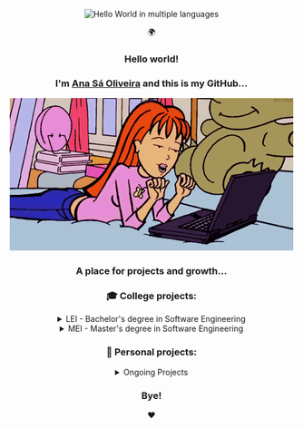 <div align="center">
<p>
  <img src="https://readme-typing-svg.herokuapp.com?font=Fira+Code&size=22&color=FF69B4&center=true&vCenter=true&width=700&height=30&duration=3000&pause=1000&lines=Hello+World;Olá+Mundo;Hola+Mundo;Bonjour+le+monde;Ciao+Mondo;Hallo+Welt;こんにちは世界;안녕하세요+세계;Привет+мир;你好，世界;مرحبا+بالعالم" alt="Hello World in multiple languages" />
</p>
<p>🌍</p>
<h3>Hello world!</h3>
<h3>I'm <a href="https://a104437ana.github.io/">Ana Sá Oliveira</a> and this is my GitHub...</h3>
<p>
  <img src="gif.gif"/>
</p>
<h3>A place for projects and growth...</h3>
<h3>🎓 College projects:</h3>
<details>
  <summary>LEI - Bachelor's degree in Software Engineering</summary>
<details>
  <summary>1st year</summary>

| 🗓️ Year | 🗓️ Semester | 🗂️ Project | ✅ Grade |
|:---------:|:---------:|:---------:|:---------:|
| 1st | 1st | [LI1](https://github.com/a104437ana/LI1) | 16/20 |
| 1st | 2nd | [LI2](https://github.com/a104437ana/LI2) | 18/20 |
</details>
<details>
  <summary>2nd year</summary>

| 🗓️ Year | 🗓️ Semester | 🗂️ Project | ✅ Grade |
|:---------:|:---------:|:---------:|:---------:|
| 2nd | 1st | [LI3](https://github.com/a104437ana/LI3) | 19/20 |
| 2nd | 2nd | [BD](https://github.com/a104437ana/BD) | 19/20 |
| 2nd | 2nd | [IO](https://github.com/a104437ana/IO) | 17/20 |
| 2nd | 2nd | [POO](https://github.com/a104437ana/POO) | 18/20 |
| 2nd | 2nd | [RC](https://github.com/a104437ana/RC) | 16.83/20 |
| 2nd | 2nd | [SO](https://github.com/a104437ana/SO) | 19.1/20 |
</details>
<details>
  <summary>3rd year</summary>

| 🗓️ Year | 🗓️ Semester | 🗂️ Project | ✅ Grade |
|:---------:|:---------:|:---------:|:---------:|
| 3rd | 1st | [CP](https://github.com/a104437ana/CP) | 19/20 |
| 3rd | 1st | [CC](https://github.com/a104437ana/CC) | 14.1/20 |
| 3rd | 1st | [DSS](https://github.com/a104437ana/DSS) | 18/20 |
| 3rd | 1st | [IA](https://github.com/a104437ana/IA) | 17/20 |
| 3rd | 1st | [LI4](https://github.com/a104437ana/LI4) | 17/20 |
| 3rd | 1st | [SD](https://github.com/a104437ana/SD) | 18.4/20 |
| 3rd | 2nd | [PL](https://github.com/a104437ana/PL) | 18/20 |
| 3rd | 2nd | [EW](https://github.com/a104437ana/EngWeb) | 17/20 |
| 3rd | 2nd | [CG](https://github.com/a104437ana/CG) | 20/20 |
| 3rd | 2nd | [ADI](https://github.com/a104437ana/ADI) | 20/20 |
| 3rd | 2nd | [SSI](https://github.com/a104437ana/SSI) | 16.85/20 |
| 3rd | 2nd | [IPM](https://github.com/a104437ana/IPM) | 19/20 |
</details>
</details>
<details>
  <summary>MEI - Master's degree in Software Engineering</summary>
  <details>
  <summary>4th year</summary>
    ...
</details>
  <details>
  <summary>5th year</summary>
    ...
</details>
</details>
<h3>🌷 Personal projects:</h3>
<details>
  <summary>Ongoing Projects</summary>

| 🔍 Overview | 🗂️ Project |
|:---------:|:---------:|
| Personal site to showcase my work | [a104437ana.github.io](https://github.com/a104437ana/a104437ana.github.io) |
</details>
<h3>Bye!</h3>
<p>❤️</p>
</div>
